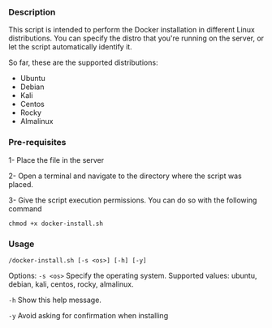 ### Description

This script is intended to perform the Docker installation in different Linux distributions. You can specify the distro that you're running on the server, or let the script automatically identify it. 

So far, these are the supported distributions: 

* Ubuntu
* Debian
* Kali
* Centos 
* Rocky
* Almalinux

### Pre-requisites
1- Place the file in the server

2- Open a terminal and navigate to the directory where the script was placed.

3- Give the script execution permissions. You can do so with the following command 

```
chmod +x docker-install.sh

```

### Usage

`/docker-install.sh [-s <os>] [-h] [-y]`

Options:
  `-s <os>`        Specify the operating system. Supported values: ubuntu, debian, kali, centos, rocky, almalinux.
  
  `-h`             Show this help message.
  
  `-y`             Avoid asking for confirmation when installing 
  


